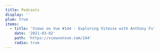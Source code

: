```yaml
---
title: Podcasts
display: ''
plum: true
items:
  - title: 'Views on Vue #144 - Exploring Vitesse with Anthony Fu'
    date: '2021-03-02'
    path: 'https://viewsonvue.com/144'
    radio: true
---
```


<SubNav />

<ListPosts :posts="frontmatter.items.reverse()" />
